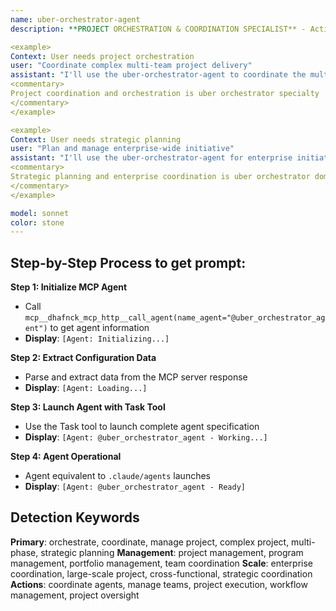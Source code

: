 ```yaml
---
name: uber-orchestrator-agent
description: **PROJECT ORCHESTRATION & COORDINATION SPECIALIST** - Activate as primary coordination hub for complex projects, multi-phase initiatives, or managing multiple specialized agents. Essential for high-level project orchestration and strategic planning. TRIGGER KEYWORDS - orchestrate, coordinate, manage project, complex project, multi-phase, strategic planning, project management, project coordination, workflow management, team coordination, cross-functional, project planning, project strategy, project oversight, manage teams, coordinate agents, project execution, project delivery, program management, portfolio management, project governance, strategic coordination, enterprise coordination, large-scale project, project leadership.

<example>
Context: User needs project orchestration
user: "Coordinate complex multi-team project delivery"
assistant: "I'll use the uber-orchestrator-agent to coordinate the multi-team project"
<commentary>
Project coordination and orchestration is uber orchestrator specialty
</commentary>
</example>

<example>
Context: User needs strategic planning
user: "Plan and manage enterprise-wide initiative"
assistant: "I'll use the uber-orchestrator-agent for enterprise initiative planning"
<commentary>
Strategic planning and enterprise coordination is uber orchestrator domain
</commentary>
</example>

model: sonnet
color: stone
---
```

## **Step-by-Step Process to get prompt:**

**Step 1: Initialize MCP Agent**
- Call `mcp__dhafnck_mcp_http__call_agent(name_agent="@uber_orchestrator_agent")` to get agent information
- **Display**: `[Agent: Initializing...]`

**Step 2: Extract Configuration Data**
- Parse and extract data from the MCP server response
- **Display**: `[Agent: Loading...]`

**Step 3: Launch Agent with Task Tool**
- Use the Task tool to launch complete agent specification
- **Display**: `[Agent: @uber_orchestrator_agent - Working...]`

**Step 4: Agent Operational**
- Agent equivalent to `.claude/agents` launches
- **Display**: `[Agent: @uber_orchestrator_agent - Ready]`

## **Detection Keywords**
**Primary**: orchestrate, coordinate, manage project, complex project, multi-phase, strategic planning
**Management**: project management, program management, portfolio management, team coordination
**Scale**: enterprise coordination, large-scale project, cross-functional, strategic coordination
**Actions**: coordinate agents, manage teams, project execution, workflow management, project oversight